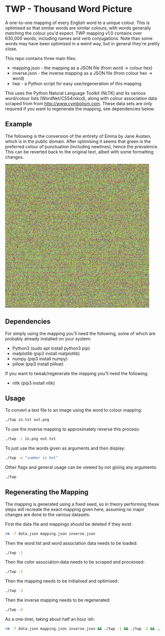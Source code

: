 
# TWP - Thousand Word Picture

A one-to-one mapping of every English word to a unique colour.
This is optimised so that similar words are similar colours, with words generally matching the colour you'd expect.
TWP mapping v1.0 contains over 630,000 words, including names and verb conjugations.
Note than some words may have been optimised in a weird way, but in general they're pretty close.

This repo contains three main files:
 - mapping.json - the mapping as a JSON file (from word -> colour hex) 
 - inverse.json - the inverse mapping as a JSON file  (from colour hex -> word)
 - twp - a Python script for easy use/regeneration of this mapping

This uses the Python Natural Language Toolkit (NLTK) and its various word/colour lists (WordNet/CSS4/xkcd), 
along with colour association data scraped from from <http://www.cymbolism.com>. These data sets are only required if you want
to regenerate the mapping, see dependencies below.

## Example

The following is the conversion of the entirety of Emma by Jane Austen, which is in the public domain. 
After optimising it seems that green is the preferred colour of punctuation (including newlines), hence the prevalence.
This can be reverted back to the original text, albeit with some formatting changes.

![Emma by Jane Austen, converted to colours using TWP mapping v1.0](https://github.com/lumorti/twp/raw/master/emma.png "Conversion of Emma by Jane Austen using TWP mapping v1.0")

## Dependencies

For simply using the mapping you'll need the following, some of which are probably already installed on your system:
 - Python3 (sudo apt install python3 pip)
 - matplotlib (pip3 install matplotlib)
 - numpy (pip3 install numpy)
 - pillow (pip3 install pillow)

If you want to tweak/regenerate the mapping you'll need the following:
 - nltk (pip3 install nltk)

## Usage

To convert a text file to an image using the word to colour mapping:

```bash
./twp in.txt out.png
```

To use the inverse mapping to approximately reverse this process:

```bash
./twp -i in.png out.txt
```

To just use the words given as arguments and then display:

```bash
./twp -w "summer is hot"
```

Other flags and general usage can be viewed by not giving any arguments:

```bash
./twp
```

## Regenerating the Mapping

The mapping is generated using a fixed seed, so in theory performing these steps will recreate the exact mapping given here, assuming no major changes are done to the various datasets.

First the data file and mappings should be deleted if they exist:

```bash
rm -f data.json mapping.json inverse.json
```

Then the word list and word association data needs to be loaded:

```bash
./twp -1
```

Then the color association data needs to be scraped and processed:

```bash
./twp -2
```

Then the mapping needs to be initialised and optimised:

```bash
./twp -3
```

Then the inverse mapping needs to be regenerated:

```bash
./twp -4
```

As a one-liner, taking about half an hour ish:

```bash
rm -f data.json mapping.json inverse.json && ./twp -1 && ./twp -2 && ./twp -3 && ./twp -4
```
